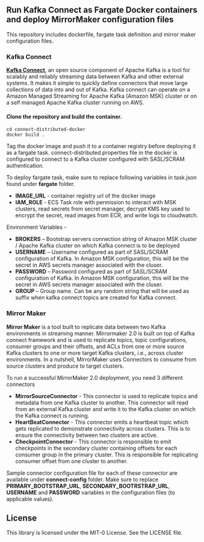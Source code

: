 ## Run Kafka Connect as Fargate Docker containers and deploy MirrorMaker configuration files

This repository includes dockerfile, fargate task definition and mirror maker configuration files.

### Kafka Connect

[**Kafka Connect**](https://kafka.apache.org/documentation/#connect), an open source component of Apache Kafka is a tool for scalably and reliably streaming data between Kafka and other external systems. It makes it simple to quickly define connectors that move large collections of data into and out of Kafka. Kafka connect can operate on a Amazon Managed Streaming for Apache Kafka (Amazon MSK) cluster or on a self managed Apache Kafka cluster running on AWS. 

#### Clone the repository and build the container.  

    cd connect-distributed-docker
    docker build .

Tag the docker image and push it to a container registry before deploying it as a fargate task.
connect-distributed.properties file in the docker is configured to connect to a Kafka cluster configured with SASL/SCRAM authentication. 

To deploy fargate task, make sure to replace following variables in task.json found under **fargate** folder.  

* **IMAGE_URL** - container registry url of the docker image
* **IAM_ROLE** - ECS Task role with permission to interact with MSK clusters, read secrets from secret manager, decrypt KMS key used to encrypt the secret, read images from ECR, and write logs to cloudwatch.  

Environment Variables - 

*	**BROKERS** –  Bootstrap servers connection string of Amazon MSK cluster / Apache Kafka cluster on which Kafka connect is to be deployed
*	**USERNAME** – Username configured as part of SASL/SCRAM configuration of Kafka. In Amazon MSK configuration, this will be the secret in AWS secrets manager associated with the cluser.
*	**PASSWORD** – Password configured as part of SASL/SCRAM configuration of Kafka. In Amazon MSK configuration, this will be the secret in AWS secrets manager associated with the cluser.
*	**GROUP** – Group name. Can be any random string that will be used as suffix when kafka connect topics are created for Kafka connect.

### Mirror Maker

**Mirror Maker** is a tool built to replicate data between two Kafka environments in streaming manner. Mirrormaker 2.0 is built on top of Kafka connect framework and is used to replicate topics, topic configurations, consumer groups and their offsets, and ACLs from one or more source Kafka clusters to one or more target Kafka clusters, i.e., across cluster environments. In a nutshell, MirrorMaker uses Connectors to consume from source clusters and produce to target clusters.

To run a successful MirrorMaker 2.0 deployment, you need 3 different connectors 

* **MirrorSourceConnector** - This connector is used to replicate topics and metadata from one Kafka cluster to another. This connector will read from an external Kafka cluster and write it to the Kafka cluster on which the Kafka connect is running.
* **HeartBeatConnector** - This connector emits a heartbeat topic which gets replicated to demonstrate connectivity across clusters. This is to ensure the connectivity between two clusters are active.
* **CheckpointConnector** - This connector is responsible to emit checkpoints in the secondary cluster containing offsets for each consumer group in the primary cluster. This is responsible for replicating consumer offset from one cluster to another.

Sample connector configuration file for each of these connector are available under **connect-config** folder. Make sure to replace **PRIMARY_BOOTSTRAP_URL**, **SECONDARY_BOOTRSTRAP_URL**, **USERNAME** and **PASSWORD** variables in the configuration files (to applicable values).

## License

This library is licensed under the MIT-0 License. See the LICENSE file.

